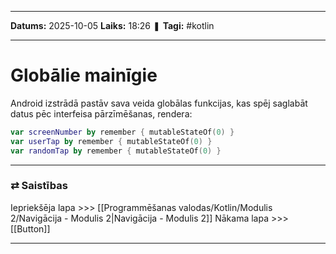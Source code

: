 ___

**Datums:** 2025-10-05
**Laiks:** 18:26
❚ **Tagi:** #kotlin 

---
# Globālie mainīgie

Android izstrādā pastāv sava veida globālas funkcijas, kas spēj saglabāt datus pēc interfeisa pārzīmēšanas, rendera:

```kotlin
var screenNumber by remember { mutableStateOf(0) }
var userTap by remember { mutableStateOf(0) }
var randomTap by remember { mutableStateOf(0) }
```

---
### ⇄ Saistības

Iepriekšēja lapa >>> [[Programmēšanas valodas/Kotlin/Modulis 2/Navigācija - Modulis 2|Navigācija - Modulis 2]]
Nākama lapa >>> [[Button]]

---